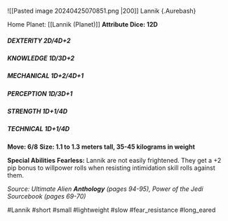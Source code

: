 ![[Pasted image 20240425070851.png |200]]
Lannik {.Aurebash}

Home Planet: [[Lannik (Planet)]]
**Attribute Dice: 12D**
##### DEXTERITY 2D/4D+2
##### KNOWLEDGE 1D/3D+2
##### MECHANICAL 1D+2/4D+1
##### PERCEPTION 1D/3D+1
##### STRENGTH 1D+1/4D
##### TECHNICAL 1D+1/4D
**Move: 6/8**
**Size: 1.1 to 1.3 meters tall, 35-45 kilograms in weight**

**Special Abilities**
**Fearless:** Lannik are not easily frightened. They get a +2 pip bonus to willpower rolls when resisting intimidation skill rolls against them.

*Source: Ultimate Alien **Anthology** (pages 94-95), Power of the Jedi Sourcebook (pages 69-70)* 

#Lannik #short #small #lightweight #slow #fear_resistance #long_eared